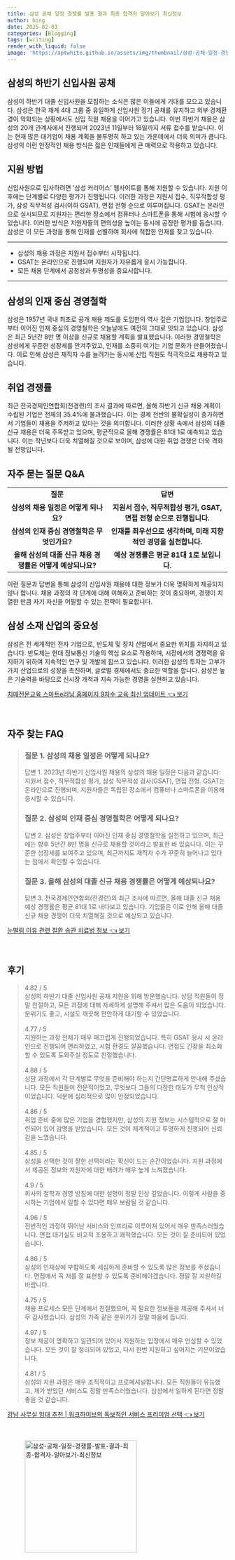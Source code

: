 ```yaml
---
title: 삼성 공채 일정 경쟁률 발표 결과 최종 합격자 알아보기 최신정보
author: bing
date: 2025-02-03
categories: [Blogging]
tags: [writing]
render_with_liquid: false
image: 'https://aptwhite.github.io/assets/img/thumbnail/삼성-공채-일정-경쟁률-발표-결과-최종-합격자-알아보기-최신정보.webp'
---
```



<h2 id='삼성_하반기_신입사원_공채'>삼성의 하반기 신입사원 공채</h2>

<p>삼성이 하반기 대졸 신입사원을 모집하는 소식은 많은 이들에게 기대를 모으고 있습니다. 삼성은 한국 재계 4대 그룹 중 유일하게 신입사원 정기 공채를 유지하고 외부 경제환경이 악화되는 상황에서도 신입 직원 채용을 이어가고 있습니다. 이번 하반기 채용은 삼성의 20개 관계사에서 진행되며 2023년 11일부터 18일까지 서류 접수를 받습니다. 이는 현재 많은 대기업이 채용 계획을 불투명히 하고 있는 가운데에서 더욱 의미가 큽니다. 삼성의 이런 안정적인 채용 방식은 젊은 인재들에게 큰 매력으로 작용하고 있습니다.</p>

<h2 id='지원_방법'>지원 방법</h2>

<p>신입사원으로 입사하려면 '삼성 커리어스' 웹사이트를 통해 지원할 수 있습니다. 지원 이후에는 단계별로 다양한 평가가 진행됩니다. 이러한 과정은 지원서 접수, 직무적합성 평가, 삼성 직무적성 검사(이하 GSAT), 면접 전형 순으로 이루어집니다. GSAT는 온라인으로 실시되므로 지원자는 편리한 장소에서 컴퓨터나 스마트폰을 통해 시험에 응시할 수 있습니다. 이러한 방식은 지원자들의 편의성을 높이는 동시에 공정한 평가를 돕습니다. 삼성은 이 모든 과정을 통해 인재를 선별하여 회사에 적합한 인재를 찾고 있습니다.</p>

<hr />

<ul>
    <li>삼성의 채용 과정은 지원서 접수부터 시작됩니다.</li>
    <li>GSAT는 온라인으로 진행되며 지원자가 자유롭게 응시 가능합니다.</li>
    <li>모든 채용 단계에서 공정성과 투명성을 중요시합니다.</li>
</ul>

<hr />

<h2 id='인재_중심_경영철학'>삼성의 인재 중심 경영철학</h2>

<p>삼성은 1957년 국내 최초로 공개 채용 제도를 도입한의 역사 깊은 기업입니다. 창업주로부터 이어진 인재 중심의 경영철학은 오늘날에도 여전히 그대로 잇되고 있습니다. 삼성은 최근 5년간 8만 명 이상을 신규로 채용할 계획을 발표했습니다. 이러한 경영철학은 삼성에게 꾸준한 성장세를 안겨주었고, 인재를 소중히 여기는 기업 문화가 만들어졌습니다. 이로 인해 삼성은 재직자 수를 늘려가는 동시에 신입 직원도 적극적으로 채용하고 있습니다.</p>

<h2 id='취업_경쟁률'>취업 경쟁률</h2>

<p>최근 전국경제인연합회(전경련)의 조사 결과에 따르면, 올해 하반기 신규 채용 계획이 수립된 기업은 전체의 35.4%에 불과했습니다. 이는 경제 전반의 불확실성이 증가하면서 기업들이 채용을 주저하고 있다는 것을 의미합니다. 이러한 상황 속에서 삼성의 대졸 신규 채용은 더욱 주목받고 있으며, 평균적으로 올해 경쟁률은 81대 1로 예측되고 있습니다. 이는 작년보다 더욱 치열해질 것으로 보이며, 삼성에 대한 취업 경쟁은 더욱 격화될 전망입니다.</p>

<h2 id='자주_묻는_질문_QNA'>자주 묻는 질문 Q&A</h2>

<table>
    <tr>
        <td style="text-align: center; height: 17px;"><b>질문</b></td>
        <td style="text-align: center; height: 17px;"><b>답변</b></td>
    </tr>
    <tr>
        <td style="text-align: center; height: 17px;"><b>삼성의 채용 일정은 어떻게 되나요?</b></td>
        <td style="text-align: center; height: 17px;"><b>지원서 접수, 직무적합성 평가, GSAT, 면접 전형 순으로 진행됩니다.</b></td>
    </tr>
    <tr>
        <td style="text-align: center; height: 17px;"><b>삼성의 인재 중심 경영철학은 무엇인가요?</b></td>
        <td style="text-align: center; height: 17px;"><b>인재를 최우선으로 생각하며, 미래 지향적인 경영을 실천합니다.</b></td>
    </tr>
    <tr>
        <td style="text-align: center; height: 17px;"><b>올해 삼성의 대졸 신규 채용 경쟁률은 어떻게 예상되나요?</b></td>
        <td style="text-align: center; height: 17px;"><b>예상 경쟁률은 평균 81대 1로 보입니다.</b></td>
    </tr>
</table>

<p>이런 질문과 답변을 통해 삼성의 신입사원 채용에 대한 정보가 더욱 명확하게 제공되지 않나 합니다. 채용 과정의 각 단계에 대해 이해하고 준비하는 것이 중요하며, 경쟁이 치열한 만큼 자기 자신을 어필할 수 있는 전략이 필요합니다.</p>

<h2 id='삼성_소재_산업'>삼성 소재 산업의 중요성</h2>

<p>삼성은 전 세계적인 전자 기업으로, 반도체 및 장치 산업에서 중요한 위치를 차지하고 있습니다. 반도체는 현대 정보통신 기술의 핵심 요소로 작용하며, 시장에서의 경쟁력을 유지하기 위하여 지속적인 연구 및 개발에 힘쓰고 있습니다. 이러한 삼성의 투자는 고부가가치 산업으로의 성장을 촉진하며, 글로벌 경제에서도 중요한 역할을 합니다. 삼성은 높은 기술력을 바탕으로 신시장 개척과 지속 가능한 경영을 실현하고 있습니다.</p>


<p><a class="click-button" title="치매전문교육 스마트e러닝 홈페이지 9차수 교육 최신 업데이트" href="https://aptwhite.github.io/posts/%EC%B9%98%EB%A7%A4%EC%A0%84%EB%AC%B8%EA%B5%90%EC%9C%A1-%EC%8A%A4%EB%A7%88%ED%8A%B8e%EB%9F%AC%EB%8B%9D-%ED%99%88%ED%8E%98%EC%9D%B4%EC%A7%80-9%EC%B0%A8%EC%88%98-%EA%B5%90%EC%9C%A1-%EC%B5%9C%EC%8B%A0-%EC%97%85%EB%8D%B0%EC%9D%B4%ED%8A%B8/" rel="dofollow">치매전문교육 스마트e러닝 홈페이지 9차수 교육 최신 업데이트 👈 보기</a></p><br>
<h2 id='자주_찾는_FAQ'>자주 찾는 FAQ</h2>
<div itemscope="" itemtype="https://schema.org/FAQPage"> 
<blockquote> 
<div itemscope="" itemprop="mainEntity" itemtype="https://schema.org/Question"> 
<h3 itemprop="name">질문 1. 삼성의 채용 일정은 어떻게 되나요?</h3> 
<div itemscope="" itemprop="acceptedAnswer" itemtype="https://schema.org/Answer"> 
<span itemprop="text"> 
<p>답변 1. 2023년 하반기 신입사원 채용의 삼성의 채용 일정은 다음과 같습니다: 지원서 접수, 직무적합성 평가, 삼성 직무적성 검사(GSAT), 면접 전형. GSAT는 온라인으로 진행되며, 지원자들은 독립된 장소에서 컴퓨터나 스마트폰을 이용해 응시할 수 있습니다.</p> 
</span> 
</div> 
</div> 

<div itemscope="" itemprop="mainEntity" itemtype="https://schema.org/Question"> 
<h3 itemprop="name">질문 2. 삼성의 인재 중심 경영철학은 어떻게 되나요?</h3> 
<div itemscope="" itemprop="acceptedAnswer" itemtype="https://schema.org/Answer"> 
<span itemprop="text"> 
<p>답변 2. 삼성은 창업주부터 이어진 인재 중심 경영철학을 실천하고 있으며, 최근에는 향후 5년간 8만 명을 신규로 채용할 것이라고 발표한 바 있습니다. 이는 꾸준한 성장세를 보여주고 있으며, 최근까지도 재직자 수가 꾸준히 늘어나고 있다는 점에서 확인할 수 있습니다.</p> 
</span> 
</div> 
</div> 

<div itemscope="" itemprop="mainEntity" itemtype="https://schema.org/Question"> 
<h3 itemprop="name">질문 3. 올해 삼성의 대졸 신규 채용 경쟁률은 어떻게 예상되나요?</h3> 
<div itemscope="" itemprop="acceptedAnswer" itemtype="https://schema.org/Answer"> 
<span itemprop="text"> 
<p>답변 3. 전국경제인연합회(전경련)의 최근 조사에 따르면, 올해 대졸 신규 채용 예상 경쟁률은 평균 81대 1로 내다보고 있습니다. 기업들은 이로 인해 올해 대졸 신규 채용 경쟁이 더욱 치열해질 것으로 예상되고 있습니다.</p> 
</span> 
</div> 
</div> 
</blockquote> 
</div>
<p><a class="click-button" title="눈떨림 이유 관련 질환 습관 치료법 정보" href="https://aptwhite.github.io/posts/%EB%88%88%EB%96%A8%EB%A6%BC-%EC%9D%B4%EC%9C%A0-%EA%B4%80%EB%A0%A8-%EC%A7%88%ED%99%98-%EC%8A%B5%EA%B4%80-%EC%B9%98%EB%A3%8C%EB%B2%95-%EC%A0%95%EB%B3%B4/" rel="dofollow">눈떨림 이유 관련 질환 습관 치료법 정보 👈 보기</a></p><br>
<h2 id='후기'>후기</h2>
<div itemscope itemtype="https://schema.org/Product">
  <blockquote>
  <div itemprop="review" itemscope itemtype="https://schema.org/Review">
      <div itemprop="reviewRating" itemscope itemtype="https://schema.org/Rating"> <span itemprop="ratingValue">4.82</span> / <span itemprop="bestRating">5</span> </div>
      <span itemprop="reviewBody">삼성의 하반기 대졸 신입사원 공채 지원을 위해 방문했습니다. 상담 직원들이 정말 친절하고, 모든 과정에 대해 자세하게 설명해 주셔서 많은 도움이 되었습니다. 분위기도 좋고, 시설도 깨끗해 편안하게 대기할 수 있었습니다.</span>
  </div>
  <br>
  <div itemprop="review" itemscope itemtype="https://schema.org/Review">
      <div itemprop="reviewRating" itemscope itemtype="https://schema.org/Rating"> <span itemprop="ratingValue">4.77</span> / <span itemprop="bestRating">5</span> </div>
      <span itemprop="reviewBody">지원하는 과정 전체가 매우 매끄럽게 진행되었습니다. 특히 GSAT 응시 시 온라인으로 진행되어 편리하였고, 시험 환경도 깔끔했습니다. 면접도 긴장을 최소화할 수 있도록 도와주실 정도로 친절했습니다.</span>
  </div>
  <br>
  <div itemprop="review" itemscope itemtype="https://schema.org/Review">
      <div itemprop="reviewRating" itemscope itemtype="https://schema.org/Rating"> <span itemprop="ratingValue">4.88</span> / <span itemprop="bestRating">5</span> </div>
      <span itemprop="reviewBody">상담 과정에서 각 단계별로 무엇을 준비해야 하는지 간단명료하게 안내해 주셨습니다. 모든 직원들이 전문적이었고, 무엇보다 그들의 다정한 태도가 무척 인상적이었습니다. 덕분에 심리적으로 많이 안정되었습니다.</span>
  </div>
  <br>
  <div itemprop="review" itemscope itemtype="https://schema.org/Review">
      <div itemprop="reviewRating" itemscope itemtype="https://schema.org/Rating"> <span itemprop="ratingValue">4.86</span> / <span itemprop="bestRating">5</span> </div>
      <span itemprop="reviewBody">취업 준비 중에 많은 기업을 경험했지만, 삼성의 지원 정보는 시스템적으로 잘 마련되어 있어 감명을 받았습니다. 모든 것이 체계적이고 투명하게 진행되어 신뢰감을 느꼈습니다.</span>
  </div>
  <br>
  <div itemprop="review" itemscope itemtype="https://schema.org/Review">
      <div itemprop="reviewRating" itemscope itemtype="https://schema.org/Rating"> <span itemprop="ratingValue">4.85</span> / <span itemprop="bestRating">5</span> </div>
      <span itemprop="reviewBody">삼성을 선택한 것이 잘한 선택이라는 확신이 드는 순간이었습니다. 지원 과정에서 제공된 정보와 지원자에 대한 배려가 매우 높게 느껴졌습니다.</span>
  </div>
  <br>
  <div itemprop="review" itemscope itemtype="https://schema.org/Review">
      <div itemprop="reviewRating" itemscope itemtype="https://schema.org/Rating"> <span itemprop="ratingValue">4.9</span> / <span itemprop="bestRating">5</span> </div>
      <span itemprop="reviewBody">회사의 철학과 경영 방침에 대한 설명이 정말 인상 깊었습니다. 이렇게 사람을 중시하는 기업에서 일할 수 있다면 매우 보람될 것 같습니다.</span>
  </div>
  <br>
  <div itemprop="review" itemscope itemtype="https://schema.org/Review">
      <div itemprop="reviewRating" itemscope itemtype="https://schema.org/Rating"> <span itemprop="ratingValue">4.96</span> / <span itemprop="bestRating">5</span> </div>
      <span itemprop="reviewBody">전반적인 과정이 뛰어난 서비스와 인프라로 이루어져 있어서 매우 만족스러웠습니다. 면접 대기실도 비교적 조용하고 쾌적했습니다. 모든 것이 잘 준비되어 있었습니다.</span>
  </div>
  <br>
  <div itemprop="review" itemscope itemtype="https://schema.org/Review">
      <div itemprop="reviewRating" itemscope itemtype="https://schema.org/Rating"> <span itemprop="ratingValue">4.86</span> / <span itemprop="bestRating">5</span> </div>
      <span itemprop="reviewBody">삼성의 인재상에 부합하도록 세심하게 준비할 수 있도록 많은 정보를 주셨습니다. 면접에서 꼭 저를 잘 표현할 수 있도록 준비해야겠습니다. 정말 잘 지원하길 바랍니다.</span>
  </div>
  <br>
  <div itemprop="review" itemscope itemtype="https://schema.org/Review">
      <div itemprop="reviewRating" itemscope itemtype="https://schema.org/Rating"> <span itemprop="ratingValue">4.75</span> / <span itemprop="bestRating">5</span> </div>
      <span itemprop="reviewBody">채용 프로세스 모든 단계에서 친절했으며, 꼭 필요한 정보들을 제공해 주셔서 너무 감사했습니다. 삼성의 가족 같은 분위기가 정말 마음에 듭니다.</span>
  </div>
  <br>
  <div itemprop="review" itemscope itemtype="https://schema.org/Review">
      <div itemprop="reviewRating" itemscope itemtype="https://schema.org/Rating"> <span itemprop="ratingValue">4.97</span> / <span itemprop="bestRating">5</span> </div>
      <span itemprop="reviewBody">정보 제공이 명확하고 일관되어 있어서 지원하는 입장에서 매우 안심할 수 있었습니다. 모든 것이 잘 정리되어 있었고, 다시 한번 지원하고 싶어지는 기분이었습니다.</span>
  </div>
  <br>
  <div itemprop="review" itemscope itemtype="https://schema.org/Review">
      <div itemprop="reviewRating" itemscope itemtype="https://schema.org/Rating"> <span itemprop="ratingValue">4.81</span> / <span itemprop="bestRating">5</span> </div>
      <span itemprop="reviewBody">삼성의 지원 과정은 매우 조직적이고 프로페셔널합니다. 모든 직원들이 유능했고, 제가 받았던 서비스도 정말 만족스러웠습니다. 삼성에서 일하게 된다면 정말 좋을 것 같습니다.</span>
  </div>
  </blockquote>
</div>
<p><a class="click-button" title="강남 사무실 임대 추천 | 워크하이브의 독보적인 서비스 프리미엄 선택" href="https://aptwhite.github.io/posts/%EA%B0%95%EB%82%A8-%EC%82%AC%EB%AC%B4%EC%8B%A4-%EC%9E%84%EB%8C%80-%EC%B6%94%EC%B2%9C-%EC%9B%8C%ED%81%AC%ED%95%98%EC%9D%B4%EB%B8%8C%EC%9D%98-%EB%8F%85%EB%B3%B4%EC%A0%81%EC%9D%B8-%EC%84%9C%EB%B9%84%EC%8A%A4-%ED%94%84%EB%A6%AC%EB%AF%B8%EC%97%84-%EC%84%A0%ED%83%9D/" rel="dofollow">강남 사무실 임대 추천 | 워크하이브의 독보적인 서비스 프리미엄 선택 👈 보기</a></p><br>
<figure class="image"><img src="https://aptwhite.github.io/assets/img/thumbnail/삼성-공채-일정-경쟁률-발표-결과-최종-합격자-알아보기-최신정보.webp" alt="삼성-공채-일정-경쟁률-발표-결과-최종-합격자-알아보기-최신정보" width="256" height="256"></figure>